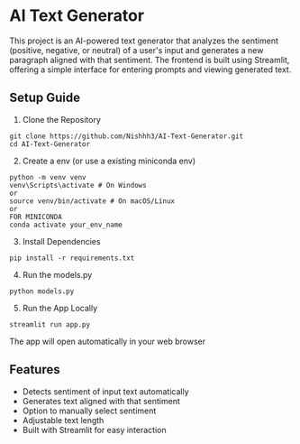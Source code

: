 # AI Text Generator
This project is an AI-powered text generator that analyzes the sentiment (positive, negative, or neutral) of a user's input and generates a new paragraph aligned with that sentiment.
The frontend is built using Streamlit, offering a simple interface for entering prompts and viewing generated text.

## Setup Guide
1. Clone the Repository
```
git clone https://github.com/Nishhh3/AI-Text-Generator.git
cd AI-Text-Generator
```
2. Create a env (or use a existing miniconda env)
```
python -m venv venv
venv\Scripts\activate # On Windows
or
source venv/bin/activate # On macOS/Linux
or
FOR MINICONDA
conda activate your_env_name
```
3. Install Dependencies
```
pip install -r requirements.txt
```
4. Run the models.py
```
python models.py
```
5. Run the App Locally
```
streamlit run app.py
```
The app will open automatically in your web browser

## Features
- Detects sentiment of input text automatically
- Generates text aligned with that sentiment
- Option to manually select sentiment
- Adjustable text length
- Built with Streamlit for easy interaction

